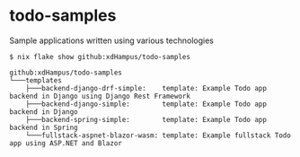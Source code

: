 # todo-samples
Sample applications written using various technologies

```console
$ nix flake show github:xdHampus/todo-samples

github:xdHampus/todo-samples
└───templates
    ├───backend-django-drf-simple:    template: Example Todo app backend in Django using Django Rest Framework
    ├───backend-django-simple: 	      template: Example Todo app backend in Django
    ├───backend-spring-simple:        template: Example Todo app backend in Spring
    └───fullstack-aspnet-blazor-wasm: template: Example fullstack Todo app using ASP.NET and Blazor
```
    
